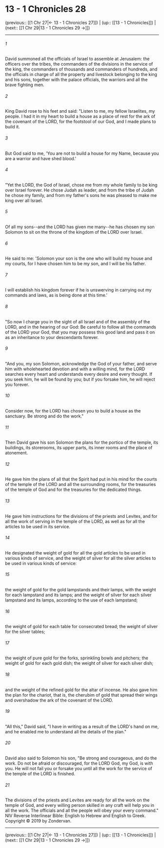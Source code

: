 # 13 - 1 Chronicles 28

(previous:: [[1 Chr 27|← 13 - 1 Chronicles 27]]) | (up:: [[13 - 1 Chronicles]]) | (next:: [[1 Chr 29|13 - 1 Chronicles 29 →]])

***


###### 1 
David summoned all the officials of Israel to assemble at Jerusalem: the officers over the tribes, the commanders of the divisions in the service of the king, the commanders of thousands and commanders of hundreds, and the officials in charge of all the property and livestock belonging to the king and his sons, together with the palace officials, the warriors and all the brave fighting men. 

###### 2 
King David rose to his feet and said: "Listen to me, my fellow Israelites, my people. I had it in my heart to build a house as a place of rest for the ark of the covenant of the LORD, for the footstool of our God, and I made plans to build it. 

###### 3 
But God said to me, 'You are not to build a house for my Name, because you are a warrior and have shed blood.' 

###### 4 
"Yet the LORD, the God of Israel, chose me from my whole family to be king over Israel forever. He chose Judah as leader, and from the tribe of Judah he chose my family, and from my father's sons he was pleased to make me king over all Israel. 

###### 5 
Of all my sons--and the LORD has given me many--he has chosen my son Solomon to sit on the throne of the kingdom of the LORD over Israel. 

###### 6 
He said to me: 'Solomon your son is the one who will build my house and my courts, for I have chosen him to be my son, and I will be his father. 

###### 7 
I will establish his kingdom forever if he is unswerving in carrying out my commands and laws, as is being done at this time.' 

###### 8 
"So now I charge you in the sight of all Israel and of the assembly of the LORD, and in the hearing of our God: Be careful to follow all the commands of the LORD your God, that you may possess this good land and pass it on as an inheritance to your descendants forever. 

###### 9 
"And you, my son Solomon, acknowledge the God of your father, and serve him with wholehearted devotion and with a willing mind, for the LORD searches every heart and understands every desire and every thought. If you seek him, he will be found by you; but if you forsake him, he will reject you forever. 

###### 10 
Consider now, for the LORD has chosen you to build a house as the sanctuary. Be strong and do the work." 

###### 11 
Then David gave his son Solomon the plans for the portico of the temple, its buildings, its storerooms, its upper parts, its inner rooms and the place of atonement. 

###### 12 
He gave him the plans of all that the Spirit had put in his mind for the courts of the temple of the LORD and all the surrounding rooms, for the treasuries of the temple of God and for the treasuries for the dedicated things. 

###### 13 
He gave him instructions for the divisions of the priests and Levites, and for all the work of serving in the temple of the LORD, as well as for all the articles to be used in its service. 

###### 14 
He designated the weight of gold for all the gold articles to be used in various kinds of service, and the weight of silver for all the silver articles to be used in various kinds of service: 

###### 15 
the weight of gold for the gold lampstands and their lamps, with the weight for each lampstand and its lamps; and the weight of silver for each silver lampstand and its lamps, according to the use of each lampstand; 

###### 16 
the weight of gold for each table for consecrated bread; the weight of silver for the silver tables; 

###### 17 
the weight of pure gold for the forks, sprinkling bowls and pitchers; the weight of gold for each gold dish; the weight of silver for each silver dish; 

###### 18 
and the weight of the refined gold for the altar of incense. He also gave him the plan for the chariot, that is, the cherubim of gold that spread their wings and overshadow the ark of the covenant of the LORD. 

###### 19 
"All this," David said, "I have in writing as a result of the LORD's hand on me, and he enabled me to understand all the details of the plan." 

###### 20 
David also said to Solomon his son, "Be strong and courageous, and do the work. Do not be afraid or discouraged, for the LORD God, my God, is with you. He will not fail you or forsake you until all the work for the service of the temple of the LORD is finished. 

###### 21 
The divisions of the priests and Levites are ready for all the work on the temple of God, and every willing person skilled in any craft will help you in all the work. The officials and all the people will obey your every command." NIV Reverse Interlinear Bible: English to Hebrew and English to Greek. Copyright © 2019 by Zondervan.

***

(previous:: [[1 Chr 27|← 13 - 1 Chronicles 27]]) | (up:: [[13 - 1 Chronicles]]) | (next:: [[1 Chr 29|13 - 1 Chronicles 29 →]])
